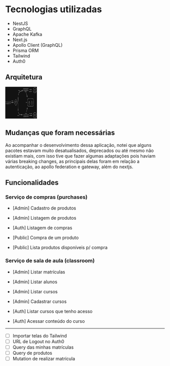 # Tecnologias utilizadas

- NestJS
- GraphQL
- Apache Kafka
- Next.js
- Apollo Client (GraphQL)
- Prisma ORM
- Tailwind
- Auth0

## Arquitetura

<img src="/architecture-courses-plataform.png" alt="" style="height: 100px; width:100px;"/>

## Mudanças que foram necessárias

Ao acompanhar o desenvolvimento dessa aplicação, notei que alguns pacotes estavam muito desatualisados, deprecados ou até mesmo não existiam mais, com isso tive que fazer algumas adaptações pois haviam várias breaking changes, as principais delas foram em relação a autenticação, ao apollo federation e gateway, além do nextjs.

## Funcionalidades

### Serviço de compras (purchases)

- [Admin] Cadastro de produtos
- [Admin] Listagem de produtos

- [Auth] Listagem de compras

- [Public] Compra de um produto
- [Public] Lista produtos disponíveis p/ compra

### Serviço de sala de aula (classroom)

- [Admin] Listar matrículas
- [Admin] Listar alunos
- [Admin] Listar cursos
- [Admin] Cadastrar cursos

- [Auth] Listar cursos que tenho acesso
- [Auth] Acessar conteúdo do curso

---

- [ ] Importar telas do Tailwind
- [ ] URL de Logout no Auth0
- [ ] Query das minhas matrículas
- [ ] Query de produtos
- [ ] Mutation de realizar matrícula

